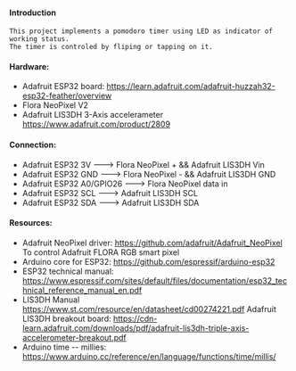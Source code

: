 #### Introduction
    This project implements a pomodoro timer using LED as indicator of working status.
    The timer is controled by fliping or tapping on it.

#### Hardware:
  * Adafruit ESP32 board:
    https://learn.adafruit.com/adafruit-huzzah32-esp32-feather/overview
  * Flora NeoPixel V2
  * Adafruit LIS3DH 3-Axis accelerameter
    https://www.adafruit.com/product/2809

#### Connection:
  * Adafruit ESP32 3V         ---> Flora NeoPixel + && Adafruit LIS3DH Vin
  * Adafruit ESP32 GND        ---> Flora NeoPixel - && Adafruit LIS3DH GND
  * Adafruit ESP32 A0/GPIO26  ---> Flora NeoPixel data in
  * Adafruit ESP32 SCL        ---> Adafruit LIS3DH SCL
  * Adafruit ESP32 SDA        ---> Adafruit LIS3DH SDA

#### Resources:
  * Adafruit NeoPixel driver:
     https://github.com/adafruit/Adafruit_NeoPixel
     To control Adafruit FLORA RGB smart pixel
  * Arduino core for ESP32:
     https://github.com/espressif/arduino-esp32
  * ESP32 technical manual:
     https://www.espressif.com/sites/default/files/documentation/esp32_technical_reference_manual_en.pdf
  * LIS3DH Manual
    https://www.st.com/resource/en/datasheet/cd00274221.pdf
    Adafruit LIS3DH breakout board:
    https://cdn-learn.adafruit.com/downloads/pdf/adafruit-lis3dh-triple-axis-accelerometer-breakout.pdf
  * Arduino time -- millies:
    https://www.arduino.cc/reference/en/language/functions/time/millis/

